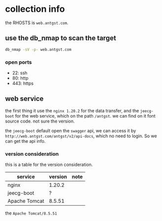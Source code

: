 # collection info

the RHOSTS is `web.antgst.com`.

## use the db_nmap to scan the target

```bash
db_nmap -sV -p- web.antgst.com
```

### open ports

- 22: ssh
- 80: http
- 443: https

## web service

the first thing it use the `nginx 1.20.2` for the data transfer, and the `jeecg-boot` for the web service, which on the path `/antgst`. we can find on it font source code. not sure the version.

the `jeecg-boot` default open the `swagger` api, we can access it by `http://web.antgst.com/antgst/v2/api-docs`, which no need to login. So we can get the api info.

### version consideration

this is a table for the version consideration.

| service | version | note |
| --- | --- | --- |
| nginx | 1.20.2 | |
| jeecg-boot | ? | |
| Apache Tomcat | 8.5.51 | |

the `Apache Tomcat/8.5.51`


